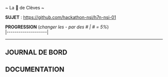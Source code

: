 ~ La 👸 de Clèves ~

**SUJET** : https://github.com/hackathon-nsi/h7n-nsi-01

**PROGRESSION** (*changer les - par des # | # = 5%*)<br />
|--------------------|

<hr />
<!-- ne pas effacer les lignes ci-dessus et mettre à jour la progression régulièrement -->

## JOURNAL DE BORD


## DOCUMENTATION
